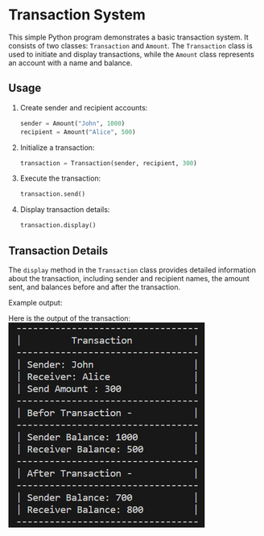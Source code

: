 # Transaction System

This simple Python program demonstrates a basic transaction system. It consists of two classes: `Transaction` and `Amount`. The `Transaction` class is used to initiate and display transactions, while the `Amount` class represents an account with a name and balance.

## Usage

1. Create sender and recipient accounts:

    ```python
    sender = Amount("John", 1000)
    recipient = Amount("Alice", 500)
    ```

2. Initialize a transaction:

    ```python
    transaction = Transaction(sender, recipient, 300)
    ```

3. Execute the transaction:

    ```python
    transaction.send()
    ```

4. Display transaction details:

    ```python
    transaction.display()
    ```

## Transaction Details

The `display` method in the `Transaction` class provides detailed information about the transaction, including sender and recipient names, the amount sent, and balances before and after the transaction.

Example output:

Here is the output of the transaction:
![Transaction Output](./transaction_output.png)


